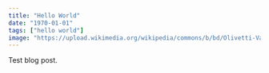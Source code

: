 ```yaml
---
title: "Hello World"
date: "1970-01-01"
tags: ["hello world"]
image: "https://upload.wikimedia.org/wikipedia/commons/b/bd/Olivetti-Valentine.jpg"
---
```


Test blog post.



